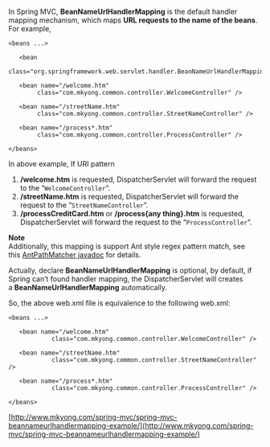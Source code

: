 In Spring MVC, **BeanNameUrlHandlerMapping** is the default handler mapping mechanism, which maps **URL requests to the name of the beans**. For example,

    <beans ...>

       <bean
    	class="org.springframework.web.servlet.handler.BeanNameUrlHandlerMapping"/>

       <bean name="/welcome.htm"
            class="com.mkyong.common.controller.WelcomeController" />

       <bean name="/streetName.htm"
            class="com.mkyong.common.controller.StreetNameController" />

       <bean name="/process*.htm"
            class="com.mkyong.common.controller.ProcessController" />

    </beans>

In above example, If URI pattern

1.  **/welcome.htm** is requested, DispatcherServlet will forward the request to the “`WelcomeController`“.
2.  **/streetName.htm** is requested, DispatcherServlet will forward the request to the “`StreetNameController`“.
3.  **/processCreditCard.htm** or **/process{any thing}.htm** is requested, DispatcherServlet will forward the request to the “`ProcessController`“.

**Note**  
Additionally, this mapping is support Ant style regex pattern match, see this [AntPathMatcher javadoc](http://static.springsource.org/spring/docs/2.5.x/api/org/springframework/util/AntPathMatcher.html) for details.

Actually, declare **BeanNameUrlHandlerMapping** is optional, by default, if Spring can’t found handler mapping, the DispatcherServlet will creates a **BeanNameUrlHandlerMapping** automatically.

So, the above web.xml file is equivalence to the following web.xml:

    <beans ...>

       <bean name="/welcome.htm"
                class="com.mkyong.common.controller.WelcomeController" />

       <bean name="/streetName.htm"
                class="com.mkyong.common.controller.StreetNameController" />

       <bean name="/process*.htm"
                class="com.mkyong.common.controller.ProcessController" />

    </beans>

[http://www.mkyong.com/spring-mvc/spring-mvc-beannameurlhandlermapping-example/](http://www.mkyong.com/spring-mvc/spring-mvc-beannameurlhandlermapping-example/)
